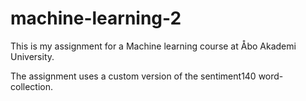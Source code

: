 # machine-learning-2

This is my assignment for a Machine learning course at Åbo Akademi University.

The assignment uses a custom version of the sentiment140 word-collection.
